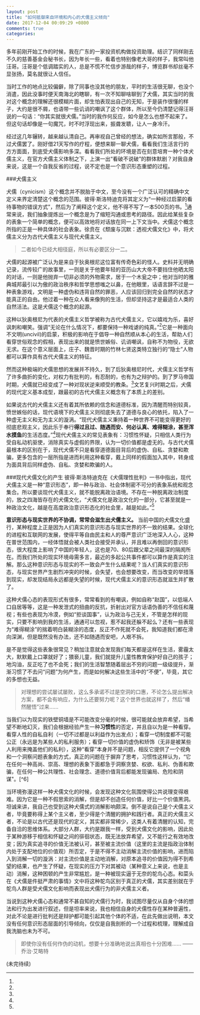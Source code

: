 ```yaml
---
layout: post
title: "如何抵御来自环境和内心的犬儒主义倾向"
date: 2017-12-04 00:09:29 +0800
comments: true
categories:
---
```


多年前刚开始工作的时候，我在广东的一家投资机构做投资助理。结识了同样刚去不久的慈善基金会秘书长，因为年长一些，看着也特别像老大哥的样子，我常叫他汪哥。汪哥是个低调踏实的人，总是不慌不忙信步游哉的样子，博览群书却丝毫不显张扬，莫名就很让人信任。

当时工作的地点比较偏僻，除了同事也没其他的朋友，平时的生活很无聊，也没个消遣，因此没事时便天南海北的瞎聊，有一次不知聊啥聊到了犬儒，其实当时的我对这个概念的理解还很模糊片面，却生怕表现出自己的无知，于是装作很懂的样子，大约是很不屑，也语带一些讥诮的嘲讽了这个群体，所以至今仍清楚记得汪哥说的一句话：“你其实就很犬儒。”当时的我作何反应，如今是怎么也想不起来了。但这句话却像是一句魔咒，时不时浮现出来，振聋发聩，让人一身冷汗。

经过这几年辗转，越来越认清自己。再审视自己曾经的想法，确实如所言那般，不过犬儒罢了。刚好借21天写作的疗程，便想来聊一聊犬儒，看看我们生活言行的方方面面，到底受犬儒影响多深。看看我们所处的环境是否在刻意培育一种个体犬儒主义，在官方犬儒主义体制之下，上演一出“看破不说破”的群体默剧？对我自身来说，这是一个自我反省的过程，说不定也是一个意识形态重塑的过程。

###犬儒主义

犬儒（cynicism）这个概念并不脱胎于中文，至今没有一个广泛认可的精确中文定义来界定清楚这个概念的范围。彼得·斯洛特迪克将其定义为“一种经过启蒙的看待事物的错误方式”，然后为了阐释这个定义，他不得不写了一本500页的书。[^1]通常来说，我们抽象提炼出一个概念是为了缩短沟通或思考的路径。因此给某些复杂的表象一个简单的概念，便可以高效地将对话放在同一上下文当中。犬儒这个概念所指的正是一种具体的社会表象。徐贲在《颓废与沉默：透视犬儒文化》中，将犬儒主义分为古代犬儒主义与现代犬儒主义。

>二者如今已经大相径庭，所以有必要区分一二。

犬儒的起源被广泛认为是来自于狄奥根尼这位富有传奇色彩的怪人。史料并无明确记录，流传较广的故事里，一则是关于他要年轻的亚历山大大帝不要挡住他晒太阳的对话，一则是他抛弃一切非必须的外物需求，居于一个木瓮之中；他对当时的雅典城邦最引以为傲的政治秩序和哲学思想嗤之以鼻，在他眼里，话语言辞不过是一种表象游戏，文明是一种虚伪和违背自然的罪恶，人应该回归到完全自然的状态才能真正的自由。他过着一种在众人看来像狗的生活，但却坚持这才是最适合人类的自然活法。这是犬儒这个概念的起源。

这种以狄奥根尼为代表的犬儒主义哲学被称为古代犬儒主义，它以嬉戏为乐，喜好讽刺和嘲笑。强调“无论在什么情况下，都要保持一种戏谑的纯真。”[^2]它是一种面向不文明(uncivil)的启蒙，积极的影响在于倡导一种自然顺从本心的生活，帮助人们看穿世俗观念的假相，表现出来的就是愤世嫉俗、讥诮嘲讽，自称不为物役，无欲无求。在这个意义层面上，庄子、魏晋时期的竹林七贤这类特立独行的“隐士”人物都可以算作具有古代犬儒主义的特征。

然而这种极端的犬儒思想的发展并不持久，到了后狄奥根尼时代，犬儒主义哲学有了许多曲折的变化，对权力有批判的，有忍耐的，也有为之辩护的。到了罗马帝国时期，犬儒就已经变成了一种对现状逆来顺受的教条。[^3]文艺复兴时期之后，犬儒的现代定义基本成型，跟最初的古代犬儒主义概念有了本质上的差别。

如果说古代的犬儒主义还有着其所依赖的信念和道德标准，因为清醒而特别较真，愤世嫉俗的话，现代语境下的犬儒主义则彻底失去了道德与良心的依托，陷入了一种虚无主义和无为主义的漩涡。“现代犬儒主义秉持着一种世界不可能变得更好的彻底悲观主义，因此乐于奉行**得过且过、随遇而安、何必认真、难得糊涂，甚至浑水摸鱼**的生活态度。”[^4]现代犬儒主义的常见表象有：习惯性怀疑，只相信人类行为受自私动机驱使，消除真实与虚假的界限，认为一切价值都是虚无的。与古代犬儒最根本的区别在于，现代犬儒不只是看穿道德面目背后的虚伪、自私、贪婪和欺骗，更多包含的一层所指是进而利用这种看穿，戴上同样的假面加入其中，转身成为面具背后同样虚伪、自私、贪婪和欺骗的人。

###现代犬儒文化的产生
彼得·斯洛特迪克在《犬儒理性批判》一书中指出，现代犬儒主义是一种“意识形态”，即一种与政治、社会体制密不可分的表象系统和观念集合。所以要谈现代犬儒主义，就不能脱离政治语境。不存在一种脱离政治制度的，放之四海皆存在的犬儒文化，“犬儒文化是政治文化的一部分，它甚至就是一种政治文化，越是在高度政治意识形态化的社会里，越是如此。”[^5]

**意识形态与现实世界的不协调，常常会滋生出犬儒主义。** 当前中国的犬儒文化盛行，某种程度上正是因为人们真实的意识形态与现实世界的不一致的结果。全球化的进程和互联网的发展，使得平等自由民主和人的尊严意识广泛地深入人心，这种在普世范围内，一经体悟就会被人类社会接受并承认，并且难以再倒回的意识形态，很大程度上影响了中国的年轻人，这也是70、80后跟父辈之间最深的隔阂所在。而我们所处的现实环境毋需多言，最近的多起公共事件都可以算作是真实的注解。那么这种意识形态与现实的不一致会产生什么结果呢？当人们真实的意识形态，与现实世界产生剧烈冲突的时候，会失望，也会想要改变，而当改变的举措落到现实，却发现结局永远都是失望的时候，现代犬儒主义的意识形态就滋生并扩散了。

这种犬儒心态的表现形式有很多，常常看到的有嘲讽，例如自称“赵国”，以低端人口自居等等，这是一种发泄式的扭曲的反抗，折射出对官方话语伪善的不信任和蔑视；有些也表现为冷漠，例如“拒谈国事”，认为政治与己无关，不管是怎样的现实，只要不影响到我的生活，通通可以忽视，惹不起我还躲不起么？还有一些表现为“难得糊涂”的揣着明白装糊涂的态度，反正不作死就不会死，我知道我们都在滑向深渊，但是既然没有办法，还不如随遇而安吧，人艰不拆。

是不是觉得这些表象很常见？稍加注意就会发现我们每天都是这样在生活，雾霾太大，默默戴上口罩就好了；猥亵儿童，我们就提升儿童性教育保护好自己的孩子；地沟油，反正吃了也不会死；我们的生活智慧随着层出不穷的问题一级级提升，渐渐习惯了不去问“问题”为何产生，而是如何解决这些生活中的“不便”，毕竟，其它的多想也无益。

>对理想的尝试屡试屡败，这么多承诺不过是空洞的口惠，不论怎么提出解决方案，都不会有响应，为什么还要努力呢？这个世界也就这样了，然后“幡然醒悟”过来……

当我们以为现实的铁壁铜墙是不可能改变分毫的时候，很可能就会放弃希望，当希望不断地幻灭，我们会根据经验产生一种**习惯性**的否定，并且自以为是一种看穿。看穿人性的自私自利（一切不过都是以利益作为出发点）；看穿一切制度都不可能公正（永远是为某些人的私利服务）；看穿一切价值的虚伪和矫饰（无非是被某些人利用来掩盖他们的私利），这种“看穿”本身并不是问题，相反它提供了一个视角和一个洞察问题表象的方式，真正的问题在于摒弃了思考，习惯性这样认为，“它在任何一种高尚、崇高、理想的表象下面都急于洞察贪婪、权欲、私利、伪善和欺骗，在任何一种公共理性、社会理念、道德价值背后都能发现骗局、危险和阴谋"。[^6]

当环境弥漫这样一种犬儒文化的时候，会发现这种文化氛围使得公共说理变得艰难。因为它是一种不假思索的消解，但是却不创造任何价值，好比一个价值黑洞。坦诚来讲，我自己也受到这种犬儒式的消解影响颇深。倒不是说自己是个犬儒主义者，毕竟要称得上某个主义者，至少得是个清醒的拥护和践行者。真正的犬儒主义者，不论是以古代还是现代的定义，其实都非常稀少，这类人有着清醒的认知，完备自洽的思维体系。大部分人群，大约是跟我一样，受到犬儒文化的影响，因此处于某种游移于相信和怀疑之间的徘徊状态，既无法放弃希望，又不能行之有效地改变；因为真实追寻的价值无法被认可，甚至被主流价值（这里的主流是指政治体制内处于支配地位的价值观）所否定，于是不得不主动消解主流价值的影响，进而陷入到消解一切的漩涡：对主流价值是主动地消解，对原本追寻的价值因为得不到希望的结果，也产生了怀疑，在现实的压力下对其被动（某种意义上来说，也是主动）消解，这种困顿的产生非常尴尬，是一种被现实逼于无奈的鸵鸟心态。和菜头在《犬儒是件挺严肃的事情》文中将这种鸵鸟区别于真正的犬儒，其实差别就在于鸵鸟人群是受犬儒文化影响而表现出犬儒行为的非犬儒主义者。

当说到这种犬儒心态和通常不甚自知的犬儒行为时，我试图尽量仅从自身个体的想法和行为出发进行叙述，但是坦率来说，我也相信自身的犬儒性存在某种普遍性，对此不论是进行批判还是辩护都可能引起其他个体的不适，在此先做出说明，本文没有任何意识形态层面的引导倾向，仅仅是自我剖析的一个过程和梳理，理解成自我洗脑也未为不可。

>即使你没有任何作伪的动机，想要十分准确地说出真相也十分困难……   ——乔治·艾略特

(未完待续)



[^1]:

[^2]:

[^3]:

[^4]:

[^5]:
